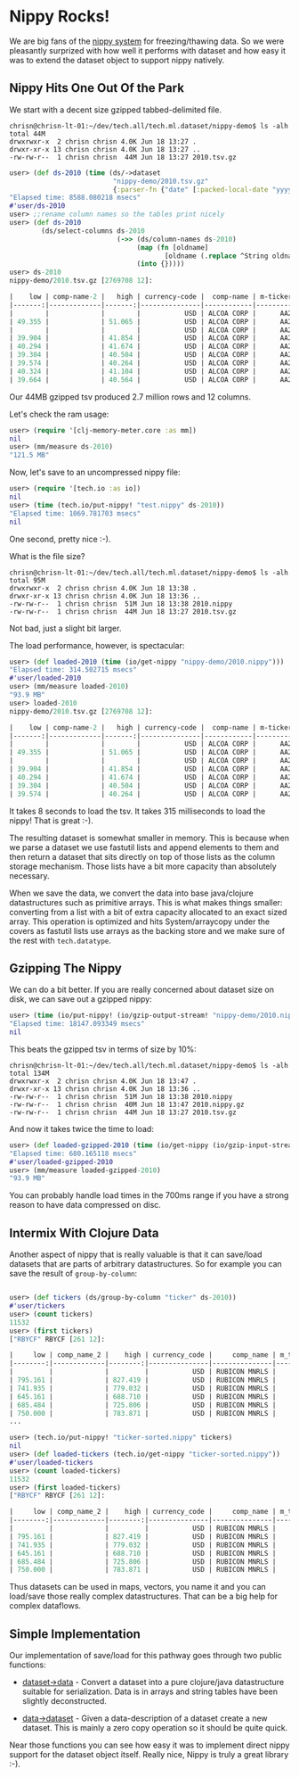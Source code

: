 # Nippy Rocks!


We are big fans of the [nippy system](https://github.com/ptaoussanis/nippy) for
freezing/thawing data.  So we were pleasantly surprized with how well it performs
with dataset and how easy it was to extend the dataset object to support nippy
natively.


## Nippy Hits One Out Of the Park


We start with a decent size gzipped tabbed-delimited file.

```console
chrisn@chrisn-lt-01:~/dev/tech.all/tech.ml.dataset/nippy-demo$ ls -alh
total 44M
drwxrwxr-x  2 chrisn chrisn 4.0K Jun 18 13:27 .
drwxr-xr-x 13 chrisn chrisn 4.0K Jun 18 13:27 ..
-rw-rw-r--  1 chrisn chrisn  44M Jun 18 13:27 2010.tsv.gz
```


```clojure
user> (def ds-2010 (time (ds/->dataset
                          "nippy-demo/2010.tsv.gz"
                          {:parser-fn {"date" [:packed-local-date "yyyy-MM-dd"]}})))
"Elapsed time: 8588.080218 msecs"
#'user/ds-2010
user> ;;rename column names so the tables print nicely
user> (def ds-2010
        (ds/select-columns ds-2010
                           (->> (ds/column-names ds-2010)
                                (map (fn [oldname]
                                       [oldname (.replace ^String oldname "_" "-")]))
                                (into {}))))
user> ds-2010
nippy-demo/2010.tsv.gz [2769708 12]:

|    low | comp-name-2 |   high | currency-code |  comp-name | m-ticker | ticker |  close |         volume | exchange |       date |   open |
|-------:|-------------|-------:|---------------|------------|----------|--------|-------:|---------------:|----------|------------|-------:|
|        |             |        |           USD | ALCOA CORP |      AA2 |     AA | 48.365 |                |     NYSE | 2010-01-01 |        |
| 49.355 |             | 51.065 |           USD | ALCOA CORP |      AA2 |     AA | 51.065 | 1.10618840E+07 |     NYSE | 2010-01-08 | 49.385 |
|        |             |        |           USD | ALCOA CORP |      AA2 |     AA | 46.895 |                |     NYSE | 2010-01-18 |        |
| 39.904 |             | 41.854 |           USD | ALCOA CORP |      AA2 |     AA | 40.624 | 1.46292500E+07 |     NYSE | 2010-01-26 | 40.354 |
| 40.294 |             | 41.674 |           USD | ALCOA CORP |      AA2 |     AA | 40.474 | 1.20107520E+07 |     NYSE | 2010-02-03 | 40.804 |
| 39.304 |             | 40.504 |           USD | ALCOA CORP |      AA2 |     AA | 39.844 | 1.46702890E+07 |     NYSE | 2010-02-09 | 40.084 |
| 39.574 |             | 40.264 |           USD | ALCOA CORP |      AA2 |     AA | 39.844 | 1.53728400E+07 |     NYSE | 2010-02-12 | 39.994 |
| 40.324 |             | 41.104 |           USD | ALCOA CORP |      AA2 |     AA | 40.624 | 7.72947100E+06 |     NYSE | 2010-02-22 | 41.044 |
| 39.664 |             | 40.564 |           USD | ALCOA CORP |      AA2 |     AA | 39.724 | 1.08365810E+07 |     NYSE | 2010-03-02 | 40.234 |
```


Our 44MB gzipped tsv produced 2.7 million rows and 12 columns.

Let's check the ram usage:
```clojure
user> (require '[clj-memory-meter.core :as mm])
nil
user> (mm/measure ds-2010)
"121.5 MB"
```

Now, let's save to an uncompressed nippy file:

```clojure
user> (require '[tech.io :as io])
nil
user> (time (tech.io/put-nippy! "test.nippy" ds-2010))
"Elapsed time: 1069.781703 msecs"
nil
```

One second, pretty nice :-).

What is the file size?
```console
chrisn@chrisn-lt-01:~/dev/tech.all/tech.ml.dataset/nippy-demo$ ls -alh
total 95M
drwxrwxr-x  2 chrisn chrisn 4.0K Jun 18 13:38 .
drwxr-xr-x 13 chrisn chrisn 4.0K Jun 18 13:36 ..
-rw-rw-r--  1 chrisn chrisn  51M Jun 18 13:38 2010.nippy
-rw-rw-r--  1 chrisn chrisn  44M Jun 18 13:27 2010.tsv.gz
```

Not bad, just a slight bit larger.

The load performance, however, is spectacular:
```clojure
user> (def loaded-2010 (time (io/get-nippy "nippy-demo/2010.nippy")))
"Elapsed time: 314.502715 msecs"
#'user/loaded-2010
user> (mm/measure loaded-2010)
"93.9 MB"
user> loaded-2010
nippy-demo/2010.tsv.gz [2769708 12]:

|    low | comp-name-2 |   high | currency-code |  comp-name | m-ticker | ticker |  close |         volume | exchange |       date |   open |
|-------:|-------------|-------:|---------------|------------|----------|--------|-------:|---------------:|----------|------------|-------:|
|        |             |        |           USD | ALCOA CORP |      AA2 |     AA | 48.365 |                |     NYSE | 2010-01-01 |        |
| 49.355 |             | 51.065 |           USD | ALCOA CORP |      AA2 |     AA | 51.065 | 1.10618840E+07 |     NYSE | 2010-01-08 | 49.385 |
|        |             |        |           USD | ALCOA CORP |      AA2 |     AA | 46.895 |                |     NYSE | 2010-01-18 |        |
| 39.904 |             | 41.854 |           USD | ALCOA CORP |      AA2 |     AA | 40.624 | 1.46292500E+07 |     NYSE | 2010-01-26 | 40.354 |
| 40.294 |             | 41.674 |           USD | ALCOA CORP |      AA2 |     AA | 40.474 | 1.20107520E+07 |     NYSE | 2010-02-03 | 40.804 |
| 39.304 |             | 40.504 |           USD | ALCOA CORP |      AA2 |     AA | 39.844 | 1.46702890E+07 |     NYSE | 2010-02-09 | 40.084 |
| 39.574 |             | 40.264 |           USD | ALCOA CORP |      AA2 |     AA | 39.844 | 1.53728400E+07 |     NYSE | 2010-02-12 | 39.994 |
```

It takes 8 seconds to load the tsv.  It takes 315 milliseconds to load the nippy!
That is great :-).


The resulting dataset is somewhat smaller in memory.  This is because when we
parse a dataset we use fastutil lists and append elements to them and then return a
dataset that sits directly on top of those lists as the column storage mechanism.  Those lists have a bit
more capacity than absolutely necessary.

When we save the data, we convert the data into base java/clojure datastructures
such as primitive arrays.  This is what makes things smaller: converting from a list
with a bit of extra capacity allocated to an exact sized array.  This operation is
optimized and hits System/arraycopy under the covers as fastutil lists use arrays as
the backing store and we make sure of the rest with `tech.datatype`.


## Gzipping The Nippy


We can do a bit better.  If you are really concerned about dataset size on disk, we
can save out a gzipped nippy:


```clojure
user> (time (io/put-nippy! (io/gzip-output-stream! "nippy-demo/2010.nippy.gz") ds-2010))
"Elapsed time: 18147.093349 msecs"
nil
```

This beats the gzipped tsv in terms of size by 10%:
```console
chrisn@chrisn-lt-01:~/dev/tech.all/tech.ml.dataset/nippy-demo$ ls -alh
total 134M
drwxrwxr-x  2 chrisn chrisn 4.0K Jun 18 13:47 .
drwxr-xr-x 13 chrisn chrisn 4.0K Jun 18 13:36 ..
-rw-rw-r--  1 chrisn chrisn  51M Jun 18 13:38 2010.nippy
-rw-rw-r--  1 chrisn chrisn  40M Jun 18 13:47 2010.nippy.gz
-rw-rw-r--  1 chrisn chrisn  44M Jun 18 13:27 2010.tsv.gz
```

And now it takes twice the time to load:

```clojure
user> (def loaded-gzipped-2010 (time (io/get-nippy (io/gzip-input-stream "nippy-demo/2010.nippy.gz"))))
"Elapsed time: 680.165118 msecs"
#'user/loaded-gzipped-2010
user> (mm/measure loaded-gzipped-2010)
"93.9 MB"
```

You can probably handle load times in the 700ms range if you have a strong reason to
have data compressed on disc.


## Intermix With Clojure Data

Another aspect of nippy that is really valuable is that it can save/load datasets that
are parts of arbitrary datastructures.  So for example you can save
the result of `group-by-column`:

```clojure

user> (def tickers (ds/group-by-column "ticker" ds-2010))
#'user/tickers
user> (count tickers)
11532
user> (first tickers)
["RBYCF" RBYCF [261 12]:

|     low | comp_name_2 |    high | currency_code |     comp_name | m_ticker | ticker |   close |   volume | exchange |       date |    open |
|--------:|-------------|--------:|---------------|---------------|----------|--------|--------:|---------:|----------|------------|--------:|
|         |             |         |           USD | RUBICON MNRLS |     RUBI |  RBYCF | 759.677 |          |      OTC | 2010-01-01 |         |
| 795.161 |             | 827.419 |           USD | RUBICON MNRLS |     RUBI |  RBYCF | 800.000 | 3596.775 |      OTC | 2010-01-12 | 816.129 |
| 741.935 |             | 779.032 |           USD | RUBICON MNRLS |     RUBI |  RBYCF | 758.064 | 5490.292 |      OTC | 2010-01-20 | 779.032 |
| 645.161 |             | 688.710 |           USD | RUBICON MNRLS |     RUBI |  RBYCF | 682.258 | 6201.953 |      OTC | 2010-01-28 | 669.355 |
| 685.484 |             | 725.806 |           USD | RUBICON MNRLS |     RUBI |  RBYCF | 687.097 | 3491.220 |      OTC | 2010-02-08 | 714.516 |
| 750.000 |             | 783.871 |           USD | RUBICON MNRLS |     RUBI |  RBYCF | 770.968 | 2927.057 |      OTC | 2010-02-17 | 780.645 |
...

user> (tech.io/put-nippy! "ticker-sorted.nippy" tickers)
nil
user> (def loaded-tickers (tech.io/get-nippy "ticker-sorted.nippy"))
#'user/loaded-tickers
user> (count loaded-tickers)
11532
user> (first loaded-tickers)
["RBYCF" RBYCF [261 12]:

|     low | comp_name_2 |    high | currency_code |     comp_name | m_ticker | ticker |   close |   volume | exchange |       date |    open |
|--------:|-------------|--------:|---------------|---------------|----------|--------|--------:|---------:|----------|------------|--------:|
|         |             |         |           USD | RUBICON MNRLS |     RUBI |  RBYCF | 759.677 |          |      OTC | 2010-01-01 |         |
| 795.161 |             | 827.419 |           USD | RUBICON MNRLS |     RUBI |  RBYCF | 800.000 | 3596.775 |      OTC | 2010-01-12 | 816.129 |
| 741.935 |             | 779.032 |           USD | RUBICON MNRLS |     RUBI |  RBYCF | 758.064 | 5490.292 |      OTC | 2010-01-20 | 779.032 |
| 645.161 |             | 688.710 |           USD | RUBICON MNRLS |     RUBI |  RBYCF | 682.258 | 6201.953 |      OTC | 2010-01-28 | 669.355 |
| 685.484 |             | 725.806 |           USD | RUBICON MNRLS |     RUBI |  RBYCF | 687.097 | 3491.220 |      OTC | 2010-02-08 | 714.516 |
| 750.000 |             | 783.871 |           USD | RUBICON MNRLS |     RUBI |  RBYCF | 770.968 | 2927.057 |      OTC | 2010-02-17 | 780.645 |
```

Thus datasets can be used in maps, vectors, you name it and you can load/save those
really complex datastructures.  That can be a big help for complex dataflows.


## Simple Implementation


Our implementation of save/load for this pathway goes through two public functions:


* [dataset->data](https://github.com/techascent/tech.ml.dataset/blob/343f93a775975ff02704dcbaa205580fbbed3ef5/src/tech/ml/dataset.clj#L889) - Convert a dataset into a pure
clojure/java datastructure suitable for serialization.  Data is in arrays and string
tables have been slightly deconstructed.

* [data->dataset](https://github.com/techascent/tech.ml.dataset/blob/343f93a775975ff02704dcbaa205580fbbed3ef5/src/tech/ml/dataset.clj#L916) - Given a data-description of a
dataset create a new dataset.  This is mainly a zero copy operation so it should be
quite quick.

Near those functions you can see how easy it was to implement direct nippy support for
the dataset object itself.  Really nice, Nippy is truly a great library :-).
